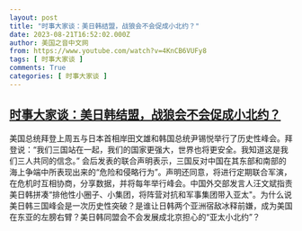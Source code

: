 ```yaml
---
layout: post
title: "时事大家谈：美日韩结盟，战狼会不会促成小北约？"
date: 2023-08-21T16:52:02.000Z
author: 美国之音中文网
from: https://www.youtube.com/watch?v=4KnCB6VUFy8
tags: [ 时事大家谈 ]
comments: True
categories: [ 时事大家谈 ]
---
```

<!--1692636722000-->
[时事大家谈：美日韩结盟，战狼会不会促成小北约？](https://www.youtube.com/watch?v=4KnCB6VUFy8)
------

<div>
美国总统拜登上周五与日本首相岸田文雄和韩国总统尹锡悦举行了历史性峰会。拜登说：“我们三国站在一起，我们的国家更强大，世界也将更安全。我知道这是我们三人共同的信念。” 会后发表的联合声明表示，三国反对中国在其东部和南部的海上争端中所表现出来的“危险和侵略行为”。声明还同意，将进行定期联合军演，在危机时互相协商，分享数据，并将每年举行峰会。中国外交部发言人汪文斌指责美日韩拼凑“排他性小圈子、小集团，将阵营对抗和军事集团带入亚太"。为什么说美日韩三国峰会是一次历史性突破？是谁让日韩两个亚洲宿敌冰释前嫌，成为美国在东亚的左膀右臂？美日韩同盟会不会发展成北京担心的“亚太小北约”？
</div>

